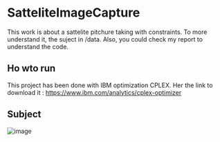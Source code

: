 # SatteliteImageCapture

This work is about a sattelite pitchure taking with constraints.
To more understand it, the suject in /data.
Also, you could check my report to understand the code.

## Ho wto run
This project has been done with IBM optimization CPLEX. Her the link to download it : https://www.ibm.com/analytics/cplex-optimizer


## Subject
![image](https://user-images.githubusercontent.com/90107382/203390769-9213aa81-4cd6-4808-95e2-ef7e3b2b1ba4.png)

